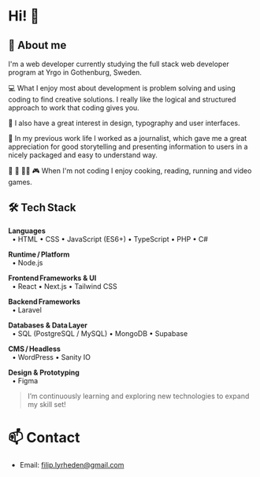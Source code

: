 # Hi! 👋

## 🤠 About me
I'm a web developer currently studying the full stack web developer program at Yrgo in Gothenburg, Sweden. 

💻 What I enjoy most about development is problem solving and using coding to find creative solutions. I really like the logical and structured approach to work that coding gives you.

🎨 I also have a great interest in design, typography and user interfaces. 

📰 In my previous work life I worked as a journalist, which gave me a great appreciation for good storytelling and presenting information to users in a nicely packaged and easy to understand way.

🍲 📖 🏃‍♂️ 🎮 When I'm not coding I enjoy cooking, reading, running and video games.

## 🛠️ Tech Stack

**Languages**  
&nbsp;&nbsp;• HTML &bullet; CSS &bullet; JavaScript (ES6+) &bullet; TypeScript &bullet; PHP &bullet; C#

**Runtime / Platform**  
&nbsp;&nbsp;• Node.js

**Frontend Frameworks & UI**  
&nbsp;&nbsp;• React &bullet; Next.js &bullet; Tailwind CSS

**Backend Frameworks**  
&nbsp;&nbsp;• Laravel

**Databases & Data Layer**  
&nbsp;&nbsp;• SQL (PostgreSQL / MySQL) &bullet; MongoDB &bullet; Supabase

**CMS / Headless**  
&nbsp;&nbsp;• WordPress &bullet; Sanity IO

**Design & Prototyping**  
&nbsp;&nbsp;• Figma

> I’m continuously learning and exploring new technologies to expand my skill set!

# 📫 Contact

- Email: filip.lyrheden@gmail.com

